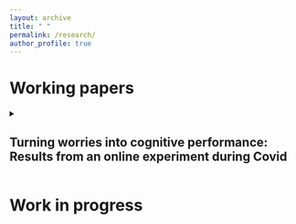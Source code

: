 ```yaml
---
layout: archive
title: " "
permalink: /research/
author_profile: true
---
```

<div> 
  
Working papers
======
  
<details>
<summary><strong><h2>Turning worries into cognitive performance: Results from an online experiment during Covid</h2></strong></summary>

</details>

</div>

<div> 
  
Work in progress
======
</div>
